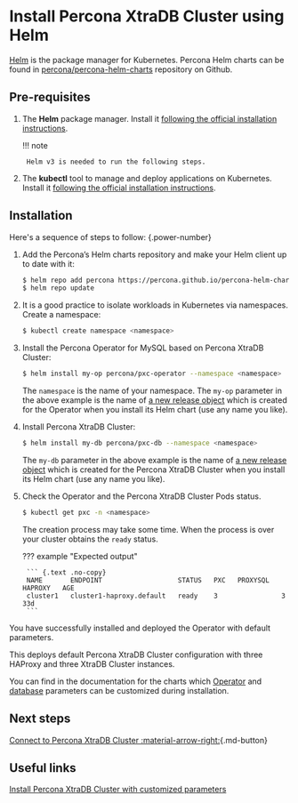 # Install Percona XtraDB Cluster using Helm

[Helm](https://github.com/helm/helm) is the package manager for Kubernetes. Percona Helm charts can be found in [percona/percona-helm-charts](https://github.com/percona/percona-helm-charts) repository on Github.

## Pre-requisites

1. The **Helm** package manager. Install it [following the official installation instructions](https://docs.helm.sh/using_helm/#installing-helm).

    !!! note

        Helm v3 is needed to run the following steps.

2. The **kubectl** tool to manage and deploy applications on Kubernetes. Install
it [following the official installation instructions](https://kubernetes.io/docs/tasks/tools/install-kubectl/).


## Installation

Here's a sequence of steps to follow:
{.power-number}

1. Add the Percona’s Helm charts repository and make your Helm client up to
    date with it:

    ``` {.bash data-prompt="$" }
    $ helm repo add percona https://percona.github.io/percona-helm-charts/
    $ helm repo update
    ```

2. It is a good practice to isolate workloads in Kubernetes via namespaces. Create a namespace:

    ```{.bash data-prompt="$" }
    $ kubectl create namespace <namespace>
    ```

3. Install the Percona Operator for MySQL based on Percona XtraDB Cluster:

    ``` {.bash data-prompt="$" }
    $ helm install my-op percona/pxc-operator --namespace <namespace>
    ```

    The `namespace` is the name of your namespace. The `my-op` parameter in the
    above example is the name of [a new release object](https://helm.sh/docs/intro/using_helm/#three-big-concepts)
    which is created for the Operator when you install its Helm chart (use any
    name you like).

4. Install Percona XtraDB Cluster:

    ``` {.bash data-prompt="$" }
    $ helm install my-db percona/pxc-db --namespace <namespace>
    ```

    The `my-db` parameter in the above example is the name of [a new release object](https://helm.sh/docs/intro/using_helm/#three-big-concepts)
    which is created for the Percona XtraDB Cluster when you install its Helm
    chart (use any name you like).

5. Check the Operator and the Percona XtraDB Cluster Pods status.

    ```{.bash data-prompt="$" }
    $ kubectl get pxc -n <namespace>
    ```

    The creation process may take some time. When the process is over your
    cluster obtains the `ready` status. 

    ??? example "Expected output"

        ``` {.text .no-copy}
        NAME       ENDPOINT                   STATUS   PXC   PROXYSQL   HAPROXY   AGE
        cluster1   cluster1-haproxy.default   ready    3                3         33d
        ```

You have successfully installed and deployed the Operator with default parameters. 

This deploys default Percona XtraDB Cluster configuration with three HAProxy and
three XtraDB Cluster instances.

You can find in the documentation for the charts which [Operator](https://github.com/percona/percona-helm-charts/tree/main/charts/pxc-operator#installing-the-chart) and [database](https://github.com/percona/percona-helm-charts/tree/main/charts/pxc-db#installing-the-chart) parameters can be customized during installation.

## Next steps

[Connect to Percona XtraDB Cluster :material-arrow-right:](connect.md){.md-button}

## Useful links

[Install Percona XtraDB Cluster with customized parameters](custom-install.md)
